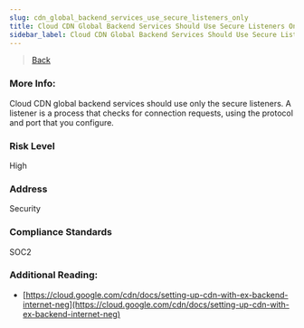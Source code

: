 ```yaml
---
slug: cdn_global_backend_services_use_secure_listeners_only
title: Cloud CDN Global Backend Services Should Use Secure Listeners Only
sidebar_label: Cloud CDN Global Backend Services Should Use Secure Listeners Only
---
```

> [Back](../../gcpcdnmonitoring)

### More Info:
Cloud CDN global backend services should use only the secure listeners. A listener is a process that checks for connection requests, using the protocol and port that you configure.

### Risk Level
High

### Address
Security

### Compliance Standards
SOC2

### Additional Reading:
- [https://cloud.google.com/cdn/docs/setting-up-cdn-with-ex-backend-internet-neg](https://cloud.google.com/cdn/docs/setting-up-cdn-with-ex-backend-internet-neg) 
